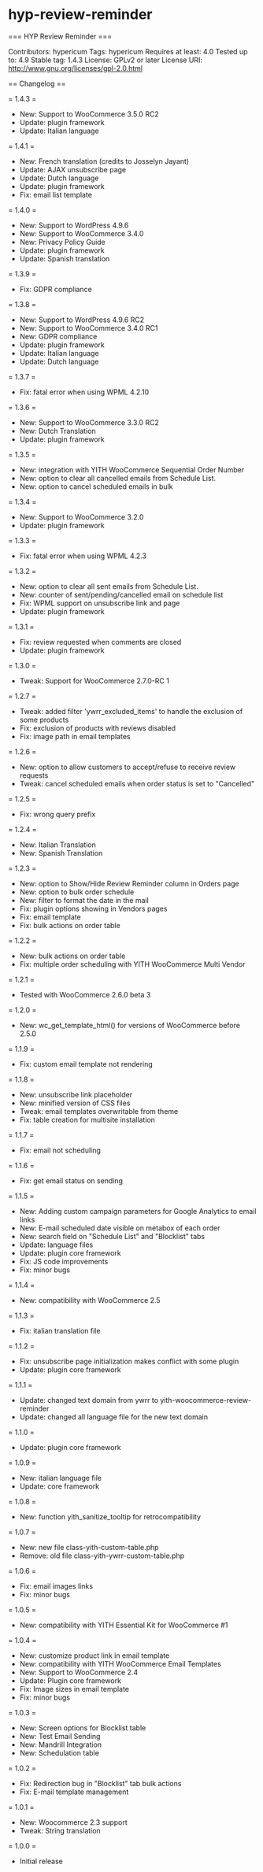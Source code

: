 # hyp-review-reminder

=== HYP Review Reminder ===

Contributors: hypericum
Tags: hypericum
Requires at least: 4.0
Tested up to: 4.9
Stable tag: 1.4.3
License: GPLv2 or later
License URI: http://www.gnu.org/licenses/gpl-2.0.html

== Changelog ==

= 1.4.3 =

* New: Support to WooCommerce 3.5.0 RC2
* Update: plugin framework
* Update: Italian language

= 1.4.1 =

* New: French translation (credits to Josselyn Jayant)
* Update: AJAX unsubscribe page
* Update: Dutch language
* Update: plugin framework
* Fix: email list template

= 1.4.0 =

* New: Support to WordPress 4.9.6
* New: Support to WooCommerce 3.4.0
* New: Privacy Policy Guide
* Update: plugin framework
* Update: Spanish translation

= 1.3.9 =

* Fix: GDPR compliance

= 1.3.8 =

* New: Support to WordPress 4.9.6 RC2
* New: Support to WooCommerce 3.4.0 RC1
* New: GDPR compliance
* Update: plugin framework
* Update: Italian language
* Update: Dutch language

= 1.3.7 =

* Fix: fatal error when using WPML 4.2.10

= 1.3.6 =

* New: Support to WooCommerce 3.3.0 RC2
* New: Dutch Translation
* Update: plugin framework

= 1.3.5 =

* New: integration with YITH WooCommerce Sequential Order Number
* New: option to clear all cancelled emails from Schedule List.
* New: option to cancel scheduled emails in bulk

= 1.3.4 =

* New: Support to WooCommerce 3.2.0
* Update: plugin framework

= 1.3.3 =

* Fix: fatal error when using WPML 4.2.3

= 1.3.2 =

* New: option to clear all sent emails from Schedule List.
* New: counter of sent/pending/cancelled email on schedule list
* Fix: WPML support on unsubscribe link and page
* Update: plugin framework

= 1.3.1 =

* Fix: review requested when comments are closed
* Update: plugin framework

= 1.3.0 =

* Tweak: Support for WooCommerce 2.7.0-RC 1

= 1.2.7 =

* Tweak: added filter 'ywrr_excluded_items' to handle the exclusion of some products
* Fix: exclusion of products with reviews disabled
* Fix: image path in email templates

= 1.2.6 =

* New: option to allow customers to accept/refuse to receive review requests
* Tweak: cancel scheduled emails when order status is set to "Cancelled"

= 1.2.5 =

* Fix: wrong query prefix

= 1.2.4 =

* New: Italian Translation
* New: Spanish Translation

= 1.2.3 =

* New: option to Show/Hide Review Reminder column in Orders page
* New: option to bulk order schedule
* New: filter to format the date in the mail
* Fix: plugin options showing in Vendors pages
* Fix: email template
* Fix: bulk actions on order table

= 1.2.2 =

* New: bulk actions on order table
* Fix: multiple order scheduling with YITH WooCommerce Multi Vendor

= 1.2.1 =

* Tested with WooCommerce 2.6.0 beta 3

= 1.2.0 =

* New: wc_get_template_html() for versions of WooCommerce before 2.5.0

= 1.1.9 =

* Fix: custom email template not rendering

= 1.1.8 =

* New: unsubscribe link placeholder
* New: minified version of CSS files
* Tweak: email templates overwritable from theme
* Fix: table creation for multisite installation

= 1.1.7 =

* Fix: email not scheduling

= 1.1.6 =

* Fix: get email status on sending

= 1.1.5 =

* New: Adding custom campaign parameters for Google Analytics to email links
* New: E-mail scheduled date visible on metabox of each order
* New: search field on "Schedule List" and "Blocklist" tabs
* Update: language files
* Update: plugin core framework
* Fix: JS code improvements
* Fix: minor bugs

= 1.1.4 =

* New: compatibility with WooCommerce 2.5

= 1.1.3 =

* Fix: italian translation file

= 1.1.2 =

* Fix: unsubscribe page initialization makes conflict with some plugin
* Update: plugin core framework

= 1.1.1 =

* Update: changed text domain from ywrr to yith-woocommerce-review-reminder
* Update: changed all language file for the new text domain

= 1.1.0 =

* Update: plugin core framework

= 1.0.9 =

* New: italian language file
* Update: core framework

= 1.0.8 =

* New: function yith_sanitize_tooltip for retrocompatibility

= 1.0.7 =

* New: new file class-yith-custom-table.php
* Remove: old file class-yith-ywrr-custom-table.php

= 1.0.6 =

* Fix: email images links
* Fix: minor bugs

= 1.0.5 =

* New: compatibility with YITH Essential Kit for WooCommerce #1

= 1.0.4 =

* New: customize product link in email template
* New: compatibility with YITH WooCommerce Email Templates
* New: Support to WooCommerce 2.4
* Update: Plugin core framework
* Fix: Image sizes in email template
* Fix: minor bugs


= 1.0.3 =

* New: Screen options for Blocklist table
* New: Test Email Sending
* New: Mandrill Integration
* New: Schedulation table

= 1.0.2 =

* Fix: Redirection bug in "Blocklist" tab bulk actions
* Fix: E-mail template management

= 1.0.1 =

* New: Woocommerce 2.3 support
* Tweak: String translation

= 1.0.0 =

* Initial release

